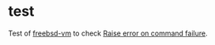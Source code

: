 # test

Test of [freebsd-vm](https://github.com/vmactions/freebsd-vm) to check
[Raise error on command failure](https://github.com/vmactions/freebsd-vm/issues/72).
